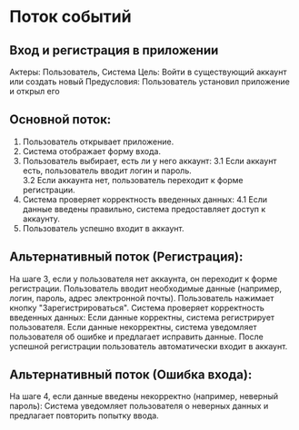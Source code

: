 # Поток событий
## Вход и регистрация в приложении
Актеры: Пользователь, Система
Цель: Войти в существующий аккаунт или создать новый
Предусловия: Пользователь установил приложение и открыл его

## Основной поток:
1. Пользователь открывает приложение. 
2. Система отображает форму входа. 
3. Пользователь выбирает, есть ли у него аккаунт: 
  3.1 Если аккаунт есть, пользователь вводит логин и пароль.  
  3.2 Если аккаунта нет, пользователь переходит к форме регистрации.  
4. Система проверяет корректность введенных данных: 
  4.1 Если данные введены правильно, система предоставляет доступ к аккаунту.  
5. Пользователь успешно входит в аккаунт. 

## Альтернативный поток (Регистрация):
На шаге 3, если у пользователя нет аккаунта, он переходит к форме регистрации.
Пользователь вводит необходимые данные (например, логин, пароль, адрес электронной почты).
Пользователь нажимает кнопку "Зарегистрироваться".
Система проверяет корректность введенных данных:
Если данные корректны, система регистрирует пользователя.
Если данные некорректны, система уведомляет пользователя об ошибке и предлагает исправить данные.
После успешной регистрации пользователь автоматически входит в аккаунт.

## Альтернативный поток (Ошибка входа):
На шаге 4, если данные введены некорректно (например, неверный пароль):
Система уведомляет пользователя о неверных данных и предлагает повторить попытку ввода.
